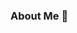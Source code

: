 ### About Me 👋

<!--
**codymen/codymen** is a ✨ _special_ ✨ repository because its `README.md` (this file) appears on your GitHub profile.

Here are some ideas to get you started:

**codymen/codymen** is a ✨ _special_ ✨ repository because its `README.md` (this file) appears on your GitHub profile.
Here are some ideas to get you started:
- 🔭 I’m currently working on:  TMS (Transportation Management Software), focusing on improving logistics and trucking operations.
🌱 I’m currently learning:  Vue.js to expand my skills in front-end development and build dynamic web applications.
👯 I’m looking to collaborate on:  Vue.js projects, especially ones related to logistics, trucking, or any other software involving transportation and supply chain management. I'm also open to any project that involves practicing multiple languages and frameworks.
🤔 I’m looking for help with: Advancing my coding skills and improving my familiarity with multiple applications and programming languages. I want to practice more to become more proficient in software development and tackle a wide range of problems.
💬 Ask me about: Feel free to ask me about logistics, trucking, and the overall transportation industry, as it's an area where I have substantial knowledge and experience.
📫 How to reach me:  You can reach me at Konyaxpress@gmail.com for any inquiries, collaborations, or just to chat about tech and logistics!
😄 Pronouns: He/Him.
⚡ Fun fact:  I’ve been involved in logistics for several years, and I love finding innovative ways to streamline and optimize operations within the trucking industry. I also enjoy problem-solving and learning new technologies!
-->
